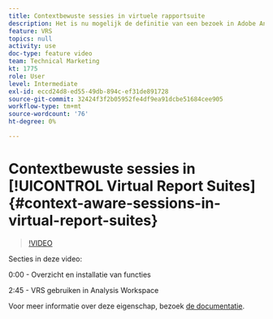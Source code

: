 ```yaml
---
title: Contextbewuste sessies in virtuele rapportsuite
description: Het is nu mogelijk de definitie van een bezoek in Adobe Analytics op niet-destructieve wijze te wijzigen met behulp van een virtuele rapportsuite. Wij tonen u hoe te om dat te doen en de verschillende beschikbare opties.
feature: VRS
topics: null
activity: use
doc-type: feature video
team: Technical Marketing
kt: 1775
role: User
level: Intermediate
exl-id: eccd24d8-ed55-49db-894c-ef31de891728
source-git-commit: 32424f3f2b05952fe4df9ea91dcbe51684cee905
workflow-type: tm+mt
source-wordcount: '76'
ht-degree: 0%

---
```


# Contextbewuste sessies in [!UICONTROL Virtual Report Suites] {#context-aware-sessions-in-virtual-report-suites}

>[!VIDEO](https://video.tv.adobe.com/v/23545/?quality=12)

Secties in deze video:

0:00 - Overzicht en installatie van functies

2:45 - VRS gebruiken in Analysis Workspace

Voor meer informatie over deze eigenschap, bezoek [de documentatie](https://marketing.adobe.com/resources/help/en_US/reference/vrs-mobile-visit-processing.html).
